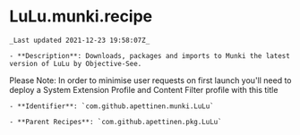 # LuLu.munki.recipe

    _Last updated 2021-12-23 19:58:07Z_

    - **Description**: Downloads, packages and imports to Munki the latest version of LuLu by Objective-See. 
Please Note: In order to minimise user requests on first launch you'll need to 
deploy a System Extension Profile and Content Filter profile with this title

    - **Identifier**: `com.github.apettinen.munki.LuLu`

    - **Parent Recipes**: `com.github.apettinen.pkg.LuLu`